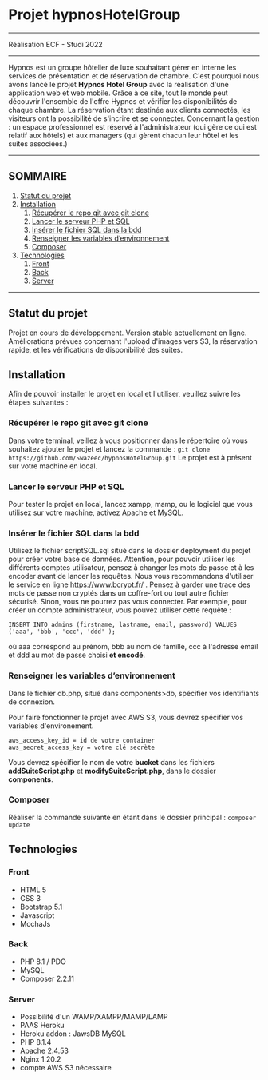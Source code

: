 # Projet hypnosHotelGroup
***
Réalisation ECF - Studi 2022
***
Hypnos est un groupe hôtelier de luxe souhaitant gérer en interne les services de présentation et de réservation de chambre. C'est pourquoi nous avons lancé le projet **Hypnos Hotel Group** avec la réalisation d'une application web et web mobile. Grâce à ce site, tout le monde peut découvrir l'ensemble de l'offre Hypnos et vérifier les disponibilités de chaque chambre. La réservation étant destinée aux clients connectés, les visiteurs ont la possibilité de s'incrire et se connecter. Concernant la gestion : un espace professionnel est réservé à l'administrateur (qui gère ce qui est relatif aux hôtels) et aux managers (qui gèrent chacun leur hôtel et les suites associées.)
***
## SOMMAIRE
1. [Statut du projet](#statut-du-projet)
2. [Installation](#installation)
    1. [Récupérer le repo git avec git clone](#récupérer-le-repo-git-avec-git-clone)
    2. [Lancer le serveur PHP et SQL](#lancer-le-serveur-php-et-sql)
    3. [Insérer le fichier SQL dans la bdd](#insérer-le-fichier-sql-dans-la-bdd)
    4. [Renseigner les variables d’environnement](#renseigner-les-variables-denvironnement)
    5. [Composer](#composer)
3. [Technologies](#technologies)
    1. [Front](#front)
    2. [Back](#back)
    3. [Server](#server)
***
## Statut du projet
Projet en cours de développement. Version stable actuellement en ligne. Améliorations prévues concernant l'upload d'images vers S3, la réservation rapide, et les vérifications de disponibilité des suites.

## Installation
Afin de pouvoir installer le projet en local et l'utiliser, veuillez suivre les étapes suivantes :

### Récupérer le repo git avec git clone
Dans votre terminal, veillez à vous positionner dans le répertoire où vous souhaitez ajouter le projet et lancez la commande :
```git clone https://github.com/Swazeec/hypnosHotelGroup.git```
Le projet est à présent sur votre machine en local.

### Lancer le serveur PHP et SQL
Pour tester le projet en local, lancez xampp, mamp, ou le logiciel que vous utilisez sur votre machine, activez Apache et MySQL. 

### Insérer le fichier SQL dans la bdd
Utilisez le fichier scriptSQL.sql situé dans le dossier deployment du projet pour créer votre base de données. Attention, pour pouvoir utiliser les différents comptes utilisateur, pensez à changer les mots de passe et à les encoder avant de lancer les requêtes. Nous vous recommandons d'utiliser le service en ligne https://www.bcrypt.fr/ . Pensez à garder une trace des mots de passe non cryptés dans un coffre-fort ou tout autre fichier sécurisé. Sinon, vous ne pourrez pas vous connecter.
Par exemple, pour créer un compte administrateur, vous pouvez utiliser cette requête :
```
INSERT INTO admins (firstname, lastname, email, password) VALUES ('aaa', 'bbb', 'ccc', 'ddd' );
```
où aaa correspond au prénom, bbb au nom de famille, ccc à l'adresse email et ddd au mot de passe choisi **et encodé**.

### Renseigner les variables d’environnement
Dans le fichier db.php, situé dans components>db, spécifier vos identifiants de connexion.

Pour faire fonctionner le projet avec AWS S3, vous devrez spécifier vos variables d'environement.
```
aws_access_key_id = id de votre container
aws_secret_access_key = votre clé secrète
```
Vous devrez spécifier le nom de votre **bucket** dans les fichiers **addSuiteScript.php** et **modifySuiteScript.php**, dans le dossier **components**.

### Composer
Réaliser la commande suivante en étant dans le dossier principal : 
```composer update```


## Technologies
### Front
* HTML 5
* CSS 3
* Bootstrap 5.1
* Javascript
* MochaJs

### Back 
* PHP 8.1 / PDO
* MySQL
* Composer 2.2.11

### Server
* Possibilité d'un WAMP/XAMPP/MAMP/LAMP
* PAAS Heroku
* Heroku addon : JawsDB MySQL
* PHP 8.1.4
* Apache 2.4.53
* Nginx 1.20.2
* compte AWS S3 nécessaire
